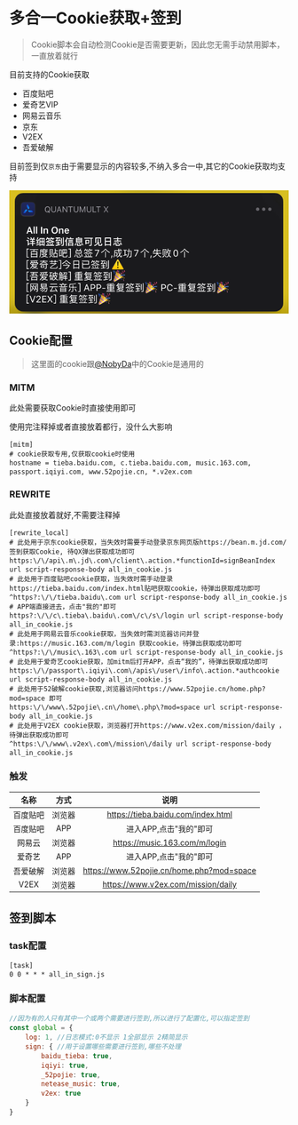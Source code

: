 # 多合一Cookie获取+签到

> Cookie脚本会自动检测Cookie是否需要更新，因此您无需手动禁用脚本，一直放着就行

目前支持的Cookie获取

- 百度贴吧
- 爱奇艺VIP
- 网易云音乐
- 京东
- V2EX
- 吾爱破解

目前签到仅`京东`由于需要显示的内容较多,不纳入多合一中,其它的Cookie获取均支持

<img src="assets/签到示例图.png" alt="签到示例图" style="zoom:67%;" />

## Cookie配置

> 这里面的cookie跟[@NobyDa](https://github.com/NobyDa/Script)中的Cookie是通用的

### MITM

此处需要获取Cookie时直接使用即可

使用完注释掉或者直接放着都行，没什么大影响

```
[mitm]
# cookie获取专用,仅获取cookie时使用
hostname = tieba.baidu.com, c.tieba.baidu.com, music.163.com, passport.iqiyi.com, www.52pojie.cn, *.v2ex.com
```
### REWRITE

此处直接放着就好,不需要注释掉

```
[rewrite_local]
# 此处用于京东cookie获取，当失效时需要手动登录京东网页版https://bean.m.jd.com/ 签到获取Cookie, 待QX弹出获取成功即可
https:\/\/api\.m\.jd\.com\/client\.action.*functionId=signBeanIndex url script-response-body all_in_cookie.js
# 此处用于百度贴吧cookie获取，当失效时需手动登录https://tieba.baidu.com/index.html贴吧获取cookie，待弹出获取成功即可
^https?:\/\/tieba.baidu\.com url script-response-body all_in_cookie.js
# APP端直接进去，点击"我的"即可
https?:\/\/c\.tieba\.baidu\.com\/c\/s\/login url script-response-body all_in_cookie.js
# 此处用于网易云音乐cookie获取，当失效时需浏览器访问并登录:https://music.163.com/m/login 获取cookie，待弹出获取成功即可
^https?:\/\/music\.163\.com url script-response-body all_in_cookie.js
# 此处用于爱奇艺cookie获取，加mitm后打开APP，点击“我的”，待弹出获取成功即可
https:\/\/passport\.iqiyi\.com\/apis\/user\/info\.action.*authcookie url script-response-body all_in_cookie.js
# 此处用于52破解cookie获取,浏览器访问https://www.52pojie.cn/home.php?mod=space 即可
https:\/\/www\.52pojie\.cn\/home\.php\?mod=space url script-response-body all_in_cookie.js
# 此处用于V2EX cookie获取，浏览器打开https://www.v2ex.com/mission/daily ，待弹出获取成功即可
^https:\/\/www\.v2ex\.com\/mission\/daily url script-response-body all_in_cookie.js
```

### 触发

|   名称   |  方式  |                   说明                    |
| :------: | :----: | :---------------------------------------: |
| 百度贴吧 | 浏览器 |    https://tieba.baidu.com/index.html     |
| 百度贴吧 |  APP   |          进入APP,点击"我的"即可           |
|  网易云  | 浏览器 |       https://music.163.com/m/login       |
|  爱奇艺  |  APP   |          进入APP,点击"我的"即可           |
| 吾爱破解 | 浏览器 | https://www.52pojie.cn/home.php?mod=space |
|   V2EX   | 浏览器 |    https://www.v2ex.com/mission/daily     |



## 签到脚本

### task配置

```
[task]
0 0 * * * all_in_sign.js
```

### 脚本配置

```javascript
//因为有的人只有其中一个或两个需要进行签到,所以进行了配置化,可以指定签到
const global = {
    log: 1, //日志模式:0不显示 1全部显示 2精简显示
    sign: { //用于设置哪些需要进行签到,哪些不处理
        baidu_tieba: true,
        iqiyi: true,
        _52pojie: true,
        netease_music: true,
        v2ex: true
    }
}
```

